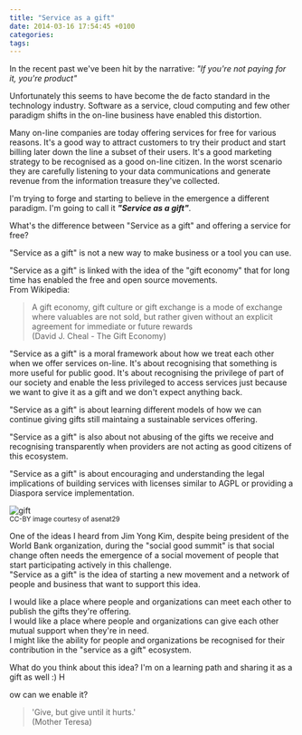 ```yaml
---
title: "Service as a gift"
date: 2014-03-16 17:54:45 +0100
categories:
tags:
---
```


In the recent past we've been hit by the narrative: _"If you're not paying for it, you're product"_

Unfortunately this seems to have become the de facto standard in the technology industry. Software as a service, cloud computing and few other paradigm shifts in the on-line business have enabled this distortion.

Many on-line companies are today offering services for free for various reasons. It's a good way to attract customers to try their product and start billing later down the line a subset of their users. It's a good marketing strategy to be recognised as a good on-line citizen. In the worst scenario they are carefully listening to your data communications and generate revenue from the information treasure they've collected.

I'm trying to forge and starting to believe in the emergence a different paradigm. I'm going to call it **_"Service as a gift"_**.
<!--more-->

What's the difference between "Service as a gift" and offering a service for free?

"Service as a gift" is not a new way to make business or a tool you can use.

"Service as a gift" is linked with the idea of the "gift economy" that for long time has enabled the free and open source movements.  
From Wikipedia:

> A gift economy, gift culture or gift exchange is a mode of exchange where valuables are not sold, but rather given without an explicit agreement for immediate or future rewards  
>  (David J. Cheal - The Gift Economy)

"Service as a gift" is a moral framework about how we treat each other when we offer services on-line. It's about recognising that something is more useful for public good. It's about recognising the privilege of part of our society and enable the less privileged to access services just because we want to give it as a gift and we don't expect anything back.

"Service as a gift" is about learning different models of how we can continue giving gifts still maintaing a sustainable services offering.

"Service as a gift" is also about not abusing of the gifts we receive and recognising transparently when providers are not acting as good citizens of this ecosystem.

"Service as a gift" is about encouraging and understanding the legal implications of building services with licenses similar to AGPL or providing a Diaspora service implementation.

![gift](http://farm8.staticflickr.com/7010/6510934443_8bd2942b79_n.jpg)  
<small>CC-BY image courtesy of <a src="https://secure.flickr.com/photos/72153088@N08/6510934443/">asenat29</a></small>

One of the ideas I heard from Jim Yong Kim, despite being president of the World Bank organization, during the "social good summit" is that social change often needs the emergence of a social movement of people that start participating actively in this challenge.  
"Service as a gift" is the idea of starting a new movement and a network of people and business that want to support this idea.  

I would like a place where people and organizations can meet each other to publish the gifts they're offering.  
I would like a place where people and organizations can give each other mutual support when they're in need.  
I might like the ability for people and organizations be recognised for their contribution in the "service as a gift" ecosystem.

What do you think about this idea? I'm on a learning path and sharing it as a gift as well :) H

ow can we enable it?

> 'Give, but give until it hurts.'  
> (Mother Teresa)
